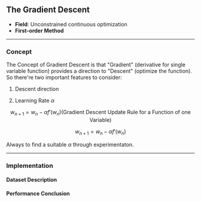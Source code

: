 ## The Gradient Descent
- **Field**: Unconstrained continuous optimization
- **First-order Method**

---
### **Concept**
The Concept of Gradient Descent is that "Gradient" (derivative for single variable function) provides a direction to "Descent" (optimize the function). So there're two important features to consider:

1. Descent direction

2. Learning Rate $\alpha$

$$
w_{n+1} = w_n - \alpha f'(w_n)  (\text{Gradient Descent Update Rule for a Function of one Variable})
$$

```math
w_{n+1} = w_n - \alpha f'(w_n) 
```

Always to find a suitable $\alpha$ through experimentaton.



---

### **Implementation**

#### **Dataset Description**

#### **Performance Conclusion**